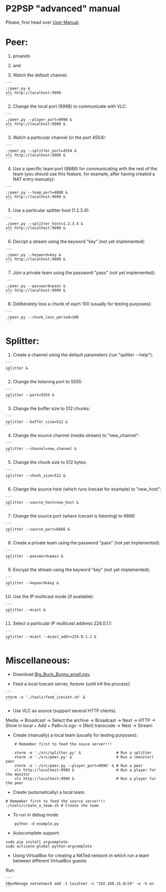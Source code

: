 P2PSP "advanced" manual
=======================

Please, first head over [User Manual](../user-manual/README.md).

# Peer:

1. proando
2. and

1. Watch the default channel:
<!-- {{{  -->

	```
	./peer.py &
	vlc http://localhost:9999
	```

<!-- }}} -->

2. Change the local port (9998) to communicate with VLC:
<!-- {{{  -->

	```
	./peer.py --player_port=9998 &
	vlc http://localhost:9998 &
	```

<!-- }}} -->

3. Watch a particular channel (in the port 4554):
<!-- {{{  -->

    ```
    ./peer.py --splitter_port=4554 &
    vlc http://localhost:9999 &
    ```

<!-- }}} -->
    
4. Use a specific team port (8888) for communicating with the rest of
   the team (you should use this feature, for example, after having
   created a NAT entry manualy):
<!-- {{{  -->

    ```
    ./peer.py --team_port=8888 &
    vlc http://localhost:9999 &
    ```

<!-- }}} -->

5. Use a particular splitter host (1.2.3.4):
<!-- {{{  -->

    ```
    ./peer.py --splitter_host=1.2.3.4 &
    vlc http://localhost:9999 &
    ```

<!-- }}} -->

6. Decript a stream using the keyword "key" (not yet implemented):
<!-- {{{  -->

    ```
    ./peer.py --keyword=key &
    vlc http://localhost:9999 &
    ```

<!-- }}} -->

7. Join a private team using the password "pass" (not yet implemented):
<!-- {{{  -->

    ```
    ./peer.py --password=pass &
    vlc http://localhost:9999 &
    ```

<!-- }}} -->

8. Deliberately loss a chunk of each 100 (usually for testing purposes):
<!-- {{{  -->

    ```
    ./peer.py --chunk_loss_period=100
    ```

<!-- }}} -->

<!-- }}} -->

# Splitter:
<!-- {{{  -->

1. Create a channel using the default parameters (run "splitter --help"):
<!-- {{{  -->

    ```
    splitter &
    ```

<!-- }}} -->

2. Change the listening port to 5555:
<!-- {{{  -->

    ```
    splitter --port=5555 &
    ```

<!-- }}} -->

3. Change the buffer size to 512 chunks:
<!-- {{{  -->

    ```
    splitter --buffer_size=512 &
    ```

<!-- }}} -->

4. Change the source channel (media stream) to "new_channel":
<!-- {{{  -->

    ```
    splitter --channel=new_channel &
    ```

<!-- }}} -->

5. Change the chunk size to 512 bytes:
<!-- {{{  -->

    ```
    splitter --chunk_size=512 &
    ```

<!-- }}} -->

6. Change the source host (which runs Icecast for example) to
   "new_host":
<!-- {{{  -->

    ```
    splitter --source_host=new_host &
    ```

<!-- }}} -->

7. Change the source port (where Icecast is listening) to 6666:
<!-- {{{  -->

    ```
    splitter --source_port=6666 &
    ```

<!-- }}} -->

8. Create a private team using the password "pass" (not yet implemented):
<!-- {{{  -->

    ```
    splitter --password=pass &
    ```

<!-- }}} -->

9. Encrypt the stream using the keyword "key" (not yet implemented):
<!-- {{{  -->

    ```
    splitter --keyword=key &
    ```

<!-- }}} -->

10. Use the IP multicast mode (if available):
<!-- {{{  -->

    ```
    splitter --mcast &
    ```

<!-- }}} -->

11. Select a particular IP multicast address 224.0.1.1:
<!-- {{{  -->

    ```
    splitter --mcast --mcast_addr=224.0.1.1 &
    ```

<!-- }}} -->

<!-- }}} -->

# Miscellaneous:

* Download
[Big_Buck_Bunny_small.ogv](http://commons.wikimedia.org/wiki/File:Big_Buck_Bunny_small.ogv).

* Feed a local Icecast server, forever (until kill the process):
<!-- {{{  -->

    ```
    xterm -e './tools/feed_icecast.sh' &
    ```

<!-- }}} -->

* Use VLC as source (support several HTTP clients).
<!-- {{{  -->

   Media -> Broadcast -> Select the archive -> Broadcast -> Next -> HTTP ->
   Show in local + Add + Path=/x.ogv -> [Not] transcode -> Next -> Stream

<!-- }}} -->

* Create (manually) a local team (usually for testing purposes):
<!-- {{{  -->

        # Remember first to feed the souce server!!!
                                                             
        xterm -e './src/splitter.py' &                # Run a splitter
        xterm -e './src/peer.py' &                    # Run a (monitor) peer
        xterm -e './src/peer.py --player_port=9998' & # Run a peer
        vlc http://localhost:9999 &                   # Run a player for the monitor
        vlc http://localhost:9998 &                   # Run a player for the peer

<!-- }}} -->

* Create (automatically) a local team:
<!-- {{{  -->

    # Remember first to feed the source server!!!
    ./tools/create_a_team.sh # Create the team

<!-- }}} -->

* To run in debug mode:
<!-- {{{  -->

        python -d example.py

<!-- }}} -->

* Autocomplete support:
<!-- {{{  -->

	sudo pip install argcomplete
	sudo activate-global-python-argcomplete

<!-- }}} -->
        
* Using VirtualBox for creating a NATed network in which run a team
  between different VirtualBox guests:
<!-- {{{  -->

Run:

    ```
    VBoxManage natnetwork add -t localnet -n "192.168.15.0/24" -e -h on
    ```

<!-- }}} -->

